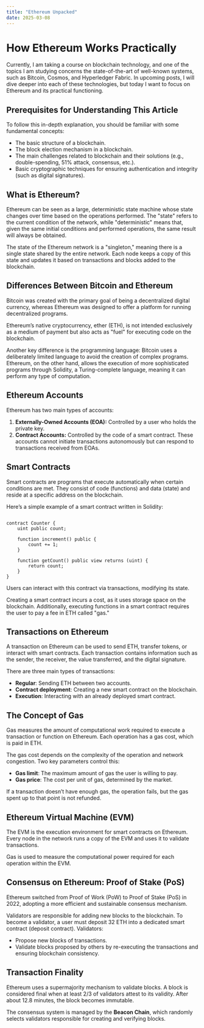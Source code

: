 ```yaml
---
title: "Ethereum Unpacked"
date: 2025-03-08
---
```

# How Ethereum Works Practically

Currently, I am taking a course on blockchain technology, and one of the topics I am studying concerns the state-of-the-art of well-known systems, such as Bitcoin, Cosmos, and Hyperledger Fabric. In upcoming posts, I will dive deeper into each of these technologies, but today I want to focus on Ethereum and its practical functioning.

## Prerequisites for Understanding This Article

To follow this in-depth explanation, you should be familiar with some fundamental concepts:

- The basic structure of a blockchain.
- The block election mechanism in a blockchain.
- The main challenges related to blockchain and their solutions (e.g., double-spending, 51% attack, consensus, etc.).
- Basic cryptographic techniques for ensuring authentication and integrity (such as digital signatures).

## What is Ethereum?

Ethereum can be seen as a large, deterministic state machine whose state changes over time based on the operations performed. The "state" refers to the current condition of the network, while "deterministic" means that, given the same initial conditions and performed operations, the same result will always be obtained.

The state of the Ethereum network is a "singleton," meaning there is a single state shared by the entire network. Each node keeps a copy of this state and updates it based on transactions and blocks added to the blockchain.

## Differences Between Bitcoin and Ethereum

Bitcoin was created with the primary goal of being a decentralized digital currency, whereas Ethereum was designed to offer a platform for running decentralized programs.

Ethereum’s native cryptocurrency, ether (ETH), is not intended exclusively as a medium of payment but also acts as "fuel" for executing code on the blockchain.

Another key difference is the programming language: Bitcoin uses a deliberately limited language to avoid the creation of complex programs. Ethereum, on the other hand, allows the execution of more sophisticated programs through Solidity, a Turing-complete language, meaning it can perform any type of computation.

## Ethereum Accounts

Ethereum has two main types of accounts:

1. **Externally-Owned Accounts (EOA):** Controlled by a user who holds the private key.
2. **Contract Accounts:** Controlled by the code of a smart contract. These accounts cannot initiate transactions autonomously but can respond to transactions received from EOAs.

## Smart Contracts
Smart contracts are programs that execute automatically when certain conditions are met. They consist of code (functions) and data (state) and reside at a specific address on the blockchain.

Here’s a simple example of a smart contract written in Solidity:

```pragma solidity ^0.8.0;

contract Counter {
    uint public count;

    function increment() public {
        count += 1;  
    }

    function getCount() public view returns (uint) {
        return count;  
    }
}
```
Users can interact with this contract via transactions, modifying its state.

Creating a smart contract incurs a cost, as it uses storage space on the blockchain. Additionally, executing functions in a smart contract requires the user to pay a fee in ETH called "gas."

## Transactions on Ethereum

A transaction on Ethereum can be used to send ETH, transfer tokens, or interact with smart contracts. Each transaction contains information such as the sender, the receiver, the value transferred, and the digital signature.

There are three main types of transactions:

- **Regular**: Sending ETH between two accounts.
- **Contract deployment**: Creating a new smart contract on the blockchain.
- **Execution**: Interacting with an already deployed smart contract.

## The Concept of Gas

Gas measures the amount of computational work required to execute a transaction or function on Ethereum. Each operation has a gas cost, which is paid in ETH.

The gas cost depends on the complexity of the operation and network congestion. Two key parameters control this:

- **Gas limit**: The maximum amount of gas the user is willing to pay.
- **Gas price**: The cost per unit of gas, determined by the market.

If a transaction doesn’t have enough gas, the operation fails, but the gas spent up to that point is not refunded.

## Ethereum Virtual Machine (EVM)

The EVM is the execution environment for smart contracts on Ethereum. Every node in the network runs a copy of the EVM and uses it to validate transactions.

Gas is used to measure the computational power required for each operation within the EVM.

## Consensus on Ethereum: Proof of Stake (PoS)

Ethereum switched from Proof of Work (PoW) to Proof of Stake (PoS) in 2022, adopting a more efficient and sustainable consensus mechanism.

Validators are responsible for adding new blocks to the blockchain. To become a validator, a user must deposit 32 ETH into a dedicated smart contract (deposit contract). Validators:

- Propose new blocks of transactions.
- Validate blocks proposed by others by re-executing the transactions and ensuring blockchain consistency.

## Transaction Finality

Ethereum uses a supermajority mechanism to validate blocks. A block is considered final when at least 2/3 of validators attest to its validity. After about 12.8 minutes, the block becomes immutable.

The consensus system is managed by the **Beacon Chain**, which randomly selects validators responsible for creating and verifying blocks.

